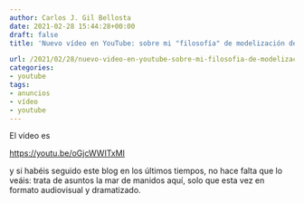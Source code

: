 ```yaml
---
author: Carlos J. Gil Bellosta
date: 2021-02-28 15:44:28+00:00
draft: false
title: 'Nuevo vídeo en YouTube: sobre mi "filosofía" de modelización de datos'

url: /2021/02/28/nuevo-video-en-youtube-sobre-mi-filosofia-de-modelizacion-de-datos/
categories:
- youtube
tags:
- anuncios
- vídeo
- youtube
---
```





El vídeo es








https://youtu.be/oGjcWWITxMI








y si habéis seguido este blog en los últimos tiempos, no hace falta que lo veáis: trata de asuntos la mar de manidos aquí, solo que esta vez en formato audiovisual y dramatizado.



